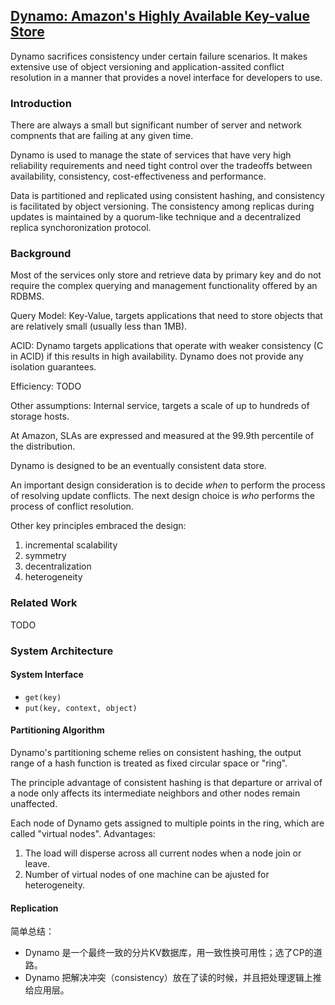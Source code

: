 ## [Dynamo: Amazon's Highly Available Key-value Store](http://www.read.seas.harvard.edu/~kohler/class/cs239-w08/decandia07dynamo.pdf)

Dynamo sacrifices consistency under certain failure scenarios.
It makes extensive use of object versioning and application-assited conflict resolution in a manner that provides a novel interface for developers to use.

### Introduction

There are always a small but significant number of server and network compnents that are failing at any given time.

Dynamo is used to manage the state of services that have very high reliability requirements and need tight control over the tradeoffs between availability, consistency, cost-effectiveness and performance.

Data is partitioned and replicated using consistent hashing, and consistency is facilitated by object versioning. The consistency among replicas during updates is maintained by a quorum-like technique and a decentralized replica synchoronization protocol.

### Background

Most of the services only store and retrieve data by primary key and do not require the complex querying and management functionality offered by an RDBMS.

Query Model: Key-Value, targets applications that need to store objects that are relatively small (usually less than 1MB).

ACID: Dynamo targets applications that operate with weaker consistency (C in ACID) if this results in high availability. Dynamo does not provide any isolation guarantees.

Efficiency: TODO

Other assumptions: Internal service, targets a scale of up to hundreds of storage hosts.

At Amazon, SLAs are expressed and measured at the 99.9th percentile of the distribution.

Dynamo is designed to be an eventually consistent data store.

An important design consideration is to decide *when* to perform the process of resolving update conflicts.
The next design choice is *who* performs the process of conflict resolution.

Other key principles embraced the design:

1. incremental scalability
1. symmetry
1. decentralization
1. heterogeneity

### Related Work

TODO

### System Architecture

#### System Interface

- `get(key)`
- `put(key, context, object)`

#### Partitioning Algorithm

Dynamo's partitioning scheme relies on consistent hashing, the output range of a hash function is treated as fixed circular space or "ring".

The principle advantage of consistent hashing is that departure or arrival of a node only affects its intermediate neighbors and other nodes remain unaffected.

Each node of Dynamo gets assigned to multiple points in the ring, which are called "virtual nodes". Advantages:

1. The load will disperse across all current nodes when a node join or leave.
2. Number of virtual nodes of one machine can be ajusted for heterogeneity.

#### Replication



简单总结：

- Dynamo 是一个最终一致的分片KV数据库，用一致性换可用性；选了CP的道路。
- Dynamo 把解决冲突（consistency）放在了读的时候，并且把处理逻辑上推给应用层。
